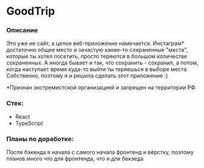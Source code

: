 # GoodTrip

### Описание
Это уже не сайт, а целое веб-приложение намечается. Инстаграм* достаточно общее место 
и зачастую какие-то сохраненные "места", которые ты хотел посетить, просто теряются в 
большом количестве сохраненных. А иногда бывает и так, что сохранить - сохранил, а потом, 
когда наступает время куда-то выйти ты теряешься в выборе места. Собственно, поэтому я и решила 
сделать этот приложение :)

*Признан экстремистской организацией и запрещен на территории РФ.

### Стек:
* React
* TypeScript

### Планы по доработке:
После бэкенда я начала с самого начала фронтенд и вёрстку, поэтому планов много 
что для фронтенда, что и для бекэеда